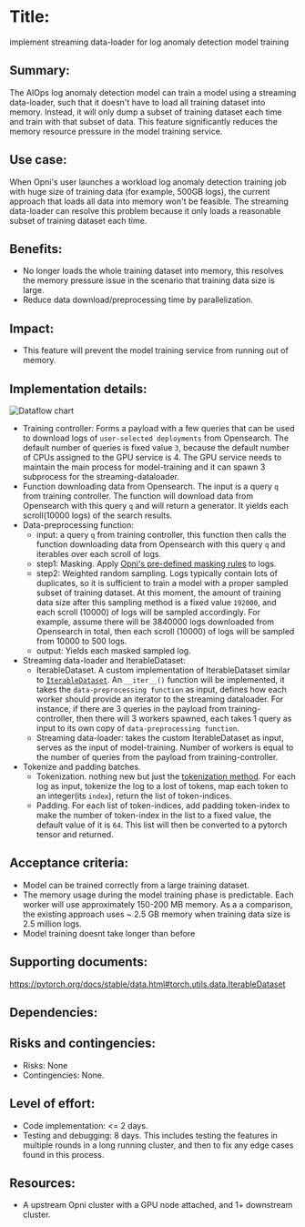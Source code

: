 # Title: 
implement streaming data-loader for log anomaly detection model training

## Summary: 
The AIOps log anomaly detection model can train a model using a streaming data-loader, such that it doesn't have to load all training dataset into memory. Instead, it will only dump a subset of training dataset each time and train with that subset of data. This feature significantly reduces the memory resource pressure in the model training service.

## Use case: 
When Opni's user launches a workload log anomaly detection training job with huge size of training data (for example, 500GB logs), the current approach that loads all data into memory won't be feasible. The streaming data-loader can resolve this problem because it only loads a reasonable subset of training dataset each time.

## Benefits: 
* No longer loads the whole training dataset into memory, this resolves the memory pressure issue in the scenario that training data size is large.
* Reduce data download/preprocessing time by parallelization.

## Impact: 
* This feature will prevent the model training service from running out of memory.

## Implementation details: 
![Dataflow chart](https://user-images.githubusercontent.com/4568163/220510227-2337714b-666c-45a7-a586-eba31f28a93d.png)


* Training controller: Forms a payload with a few queries that can be used to download logs of `user-selected deployments` from Opensearch. The default number of queries is fixed value `3`, because the default number of CPUs assigned to the GPU service is 4. The GPU service needs to maintain the main process for model-training and it can spawn 3 subprocess for the streaming-dataloader.
* Function downloading data from Opensearch. The input is a query `q` from training controller. The function will download data from Opensearch with this query `q` and will return a generator. It yields each scroll(10000 logs) of the search results.
* Data-preprocessing function: 
    - input: a query `q` from training controller, this function then calls the function downloading data from Opensearch with this query `q` and iterables over each scroll of logs.
    - step1: Masking. Apply [Opni's pre-defined masking rules](https://github.com/open-panoptes/opni-inference-service/blob/main/opni_inference_service/models/opnilog/masker.py) to logs.
    - step2: Weighted random sampling. Logs typically contain lots of duplicates, so it is sufficient to train a model with a proper sampled subset of training dataset. At this moment, the amount of training data size after this sampling method is a fixed value `192000`, and each scroll (10000) of logs will be sampled accordingly. For example, assume there will be 3840000 logs downloaded from Opensearch in total, then each scroll (10000) of logs will be sampled from 10000 to 500 logs.
    - output: Yields each masked sampled log.
* Streaming data-loader and IterableDataset:
    - IterableDataset. A custom implementation of IterableDataset similar to [`IterableDataset`](https://pytorch.org/docs/stable/data.html#torch.utils.data.IterableDataset). An `__iter__()` function will be implemented, it takes the `data-preprocessing function` as input, defines how each worker should provide an iterator to the streaming dataloader. For instance, if there are 3 queries in the payload from training-controller, then there will 3 workers spawned, each takes 1 query as input to its own copy of `data-preprocessing function`.
    - Streaming data-loader: takes the custom IterableDataset as input, serves as the input of model-training. Number of workers is equal to the number of queries from the payload from training-controller.
* Tokenize and padding batches. 
    - Tokenization. nothing new but just the [tokenization method](https://github.com/open-panoptes/opni-inference-service/blob/main/opni_inference_service/models/opnilog/opnilog_tokenizer.py). For each log as input, tokenize the log to a lost of tokens, map each token to an integer(its `index`), return the list of token-indices.
    - Padding. For each list of token-indices, add padding token-index to make the number of token-index in the list to a fixed value, the default value of it is `64`. This list will then be converted to a pytorch tensor and returned.



## Acceptance criteria: 
* Model can be trained correctly from a large training dataset.
* The memory usage during the model training phase is predictable. Each worker will use approximately 150-200 MB memory. As a a comparison, the existing approach uses ~ 2.5 GB memory when training data size is 2.5 million logs.
* Model training doesnt take longer than before


## Supporting documents: 
https://pytorch.org/docs/stable/data.html#torch.utils.data.IterableDataset

## Dependencies: 

## Risks and contingencies: 
* Risks: None
* Contingencies: None. 

## Level of effort: 
* Code implementation: <= 2 days. 
* Testing and debugging: 8 days. This includes testing the features in multiple rounds in a long running cluster, and then to fix any edge cases found in this process.

## Resources: 
* A upstream Opni cluster with a GPU node attached, and 1+ downstream cluster.
